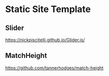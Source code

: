 # Static Site Template

## Slider

https://nickpiscitelli.github.io/Glider.js/

## MatchHeight

https://github.com/tannerhodges/match-height
